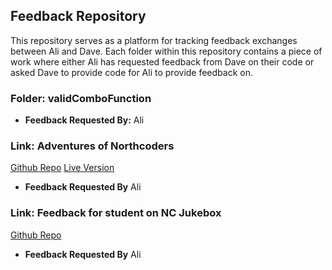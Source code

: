 ## Feedback Repository

This repository serves as a platform for tracking feedback exchanges between Ali and Dave. 
Each folder within this repository contains a piece of work where either Ali has requested feedback from Dave on their code or asked Dave to provide code for Ali to provide feedback on.

### Folder: validComboFunction

- **Feedback Requested By:** Ali

### Link: Adventures of Northcoders
[Github Repo](https://github.com/aloush-dev/adventures-of-northcoders)
[Live Version](https://adventures-of-northcoders.vercel.app/)

- **Feedback Requested By** Ali

### Link: Feedback for student on NC Jukebox
[Github Repo](https://github.com/adamTheWordUnderscoreWillis/fe-nc-jukebox/commit/d593e1e3ab0a9b7110e508008ffb9008fff6e226)

- **Feedback Requested By** Ali


